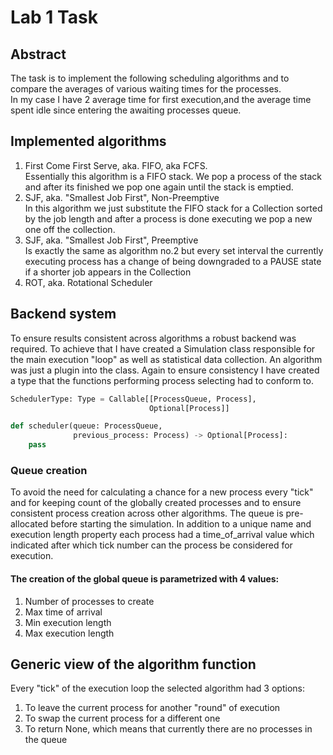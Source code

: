 # Lab 1 Task
## Abstract
The task is to implement the following scheduling algorithms and to compare the averages of various waiting times
for the processes. <br/> In my case I have 2 average time for first execution,and the average time spent idle since
entering the awaiting processes queue.

## Implemented algorithms
1. First Come First Serve, aka. FIFO, aka FCFS. <br/>
Essentially this algorithm is a FIFO stack. We pop a process of the stack and after its finished we pop one again
   until the stack is emptied.
2. SJF, aka. "Smallest Job First", Non-Preemptive <br/>
In this algorithm we just substitute the FIFO stack for a Collection sorted by the job length and after a process
   is done executing we pop a new one off the collection.
3. SJF, aka. "Smallest Job First", Preemptive <br/>
Is exactly the same as algorithm no.2 but every set interval the currently executing process has a change of being
   downgraded to a PAUSE state if a shorter job appears in the Collection
4. ROT, aka. Rotational Scheduler
   
## Backend system 
To ensure results consistent across algorithms a robust backend was required. To achieve that I have created
a Simulation class responsible for the main execution "loop" as well as statistical data collection.
An algorithm was just a plugin into the class. Again to ensure consistency I have created a type that
the functions performing process selecting had to conform to.
```python
SchedulerType: Type = Callable[[ProcessQueue, Process], 
                               Optional[Process]]

def scheduler(queue: ProcessQueue,
              previous_process: Process) -> Optional[Process]:
    pass
```

### Queue creation
To avoid the need for calculating a chance for a new process every "tick" and for keeping count of the globally created
processes and to ensure consistent process creation across other algorithms. The queue is pre-allocated before starting
the simulation. In addition to a unique name and execution length property each process had a time_of_arrival value
which indicated after which tick number can the process be considered for execution.  

#### The creation of the global queue is parametrized with 4 values:
1. Number of processes to create
2. Max time of arrival
3. Min execution length
4. Max execution length

## Generic view of the algorithm function
Every "tick" of the execution loop the selected algorithm had 3 options:
1. To leave the current process for another "round" of execution
2. To swap the current process for a different one
3. To return None, which means that currently there are no processes in the queue


